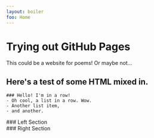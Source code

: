 ```yaml
---
layout: boiler
foo: Home
---
```

# Trying out GitHub Pages
This could be a website for poems! Or maybe not...

## Here's a test of some HTML mixed in.
<div class='row'>

    ### Hello! I'm in a row!
    - Oh cool, a list in a row. Wow.
    - Another list item,
    - and another.

</div>
<div class='row'>
    <div class='col' markdown=1>
        ### Left Section
    </div>
    <div class='col' markdown=1>
        ### Right Section
    </div>
</div>